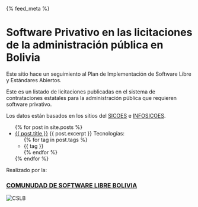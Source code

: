 {% feed_meta %}

# Software Privativo en las licitaciones de la administración pública en Bolivia

Este sitio hace un seguimiento al Plan de Implementación de Software
Libre y Estándares Abiertos.

Este es un listado de licitaciones publicadas en el sistema de contrataciones
estatales para la administración pública que requieren software privativo.

Los datos están basados en los sitios del [SICOES](https://www.sicoes.gob.bo/) e [INFOSICOES](http://www.sicoes.com.bo/).

<ul>
  {% for post in site.posts %}
    <li>
      <a href="{{ post.url | absolute_url }}">{{ post.title }}</a>
	     {{ post.excerpt }}
       Tecnologías:
       <ul>
         {% for tag in post.tags %}
         <li>{{ tag }}</li>
         {% endfor %}
       </ul>
    </li>
  {% endfor %}
</ul>

Realizado por la:
### [COMUNUDAD DE SOFTWARE LIBRE BOLIVIA](https://www.softwarelibre.org.bo/)
![CSLB](https://www.softwarelibre.org.bo/wp-content/uploads/2014/07/cropped-logo-comunidad-500x192borde.png)
